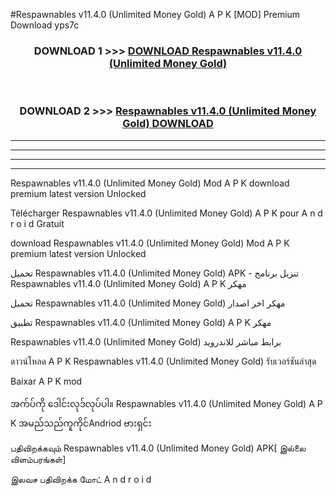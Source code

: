 #Respawnables  v11.4.0 (Unlimited Money Gold) A P K [MOD] Premium Download yps7c



<div align="center">

<h3>DOWNLOAD 1 >>> <a href="https://teeasianyam.web.app?sq=Respawnables  v11.4.0 (Unlimited Money Gold)">DOWNLOAD Respawnables  v11.4.0 (Unlimited Money Gold) </a></h3><br>

<h3>DOWNLOAD 2 >>> <a href="https://teeasianyam.web.app?sq=Respawnables  v11.4.0 (Unlimited Money Gold) ">Respawnables  v11.4.0 (Unlimited Money Gold)  DOWNLOAD </a></h3>

</div>


----------------------------------------------------------

----------------------------------------------------------

----------------------------------------------------------

----------------------------------------------------------


Respawnables  v11.4.0 (Unlimited Money Gold)  Mod A P K download premium latest version Unlocked

Télécharger Respawnables  v11.4.0 (Unlimited Money Gold)  A P K pour A n d r o i d Gratuit

download Respawnables  v11.4.0 (Unlimited Money Gold)  Mod A P K premium latest version Unlocked

تحميل Respawnables  v11.4.0 (Unlimited Money Gold)  APK - تنزيل برنامج Respawnables  v11.4.0 (Unlimited Money Gold)  A P K مهكر

تحميل Respawnables  v11.4.0 (Unlimited Money Gold)  مهكر اخر اصدار

تطبيق Respawnables  v11.4.0 (Unlimited Money Gold)  A P K مهكر

Respawnables  v11.4.0 (Unlimited Money Gold)  برابط مباشر للاندرويد

ดาวน์โหลด A P K Respawnables  v11.4.0 (Unlimited Money Gold)  รับเวอร์ชันล่าสุด

Baixar A P K mod

အက်ပ်ကို ဒေါင်းလုဒ်လုပ်ပါ။ Respawnables  v11.4.0 (Unlimited Money Gold)  A P K အမည်သည်ကူကိုင်Andriod ဗားရှင်း

பதிவிறக்கவும் Respawnables  v11.4.0 (Unlimited Money Gold)  APK[ இல்லை விளம்பரங்கள்] 
 
இலவச பதிவிறக்க மோட் A n d r o i d



